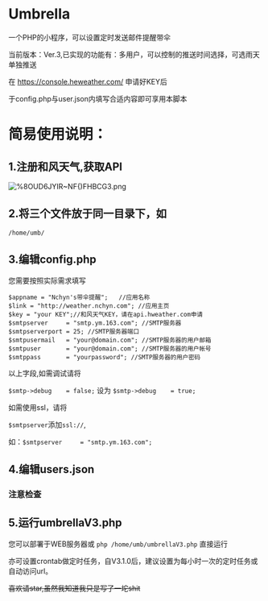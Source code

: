 # Umbrella  
一个PHP的小程序，可以设置定时发送邮件提醒带伞

当前版本：Ver.3,已实现的功能有：多用户，可以控制的推送时间选择，可选雨天单独推送

在 https://console.heweather.com/ 申请好KEY后

于config.php与user.json内填写合适内容即可享用本脚本

# 简易使用说明：

## 1.注册和风天气,获取API

![%_8OUD6JYIR~NF_{)FHBCG3.png](https://i.loli.net/2018/08/09/5b6bcbbf9c7e7.png)
## 2.将三个文件放于同一目录下，如
`/home/umb/`
## 3.编辑config.php

您需要按照实际需求填写

```
$appname = "Nchyn's带伞提醒";	//应用名称
$link = "http://weather.nchyn.com";	//应用主页
$key = "your KEY";//和风天气KEY，请在api.hweather.com申请
$smtpserver     = "smtp.ym.163.com"; //SMTP服务器
$smtpserverport = 25; //SMTP服务器端口
$smtpusermail   = "your@domain.com"; //SMTP服务器的用户邮箱
$smtpuser       = "your@domain.com"; //SMTP服务器的用户帐号
$smtppass       = "yourpassword"; //SMTP服务器的用户密码
```
以上字段,如需调试请将

`$smtp->debug    = false;`
设为
`$smtp->debug    = true;`

如需使用ssl，请将

`$smtpserver`添加`ssl://`,

如：`$smtpserver     = "smtp.ym.163.com";`

## 4.编辑users.json
### 注意检查

## 5.运行umbrellaV3.php
您可以部署于WEB服务器或
`php /home/umb/umbrellaV3.php`
直接运行

亦可设置crontab做定时任务，自V3.1.0后，建议设置为每小时一次的定时任务或自动访问url。

~~喜欢请star,虽然我知道我只是写了一坨shit~~


